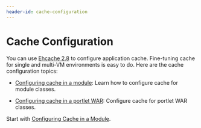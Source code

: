 ```yaml
---
header-id: cache-configuration
---
```


# Cache Configuration

You can use 
[Ehcache 2.8](http://www.ehcache.org/documentation/2.8/configuration/index.html) to
configure application cache. Fine-tuning cache for single and multi-VM
environments is easy to do. Here are the cache configuration topics:

-   [Configuring cache in a module](/developer/frameworks/-/knowledge_base/7-2/configuring-cache-in-a-module):
    Learn how to configure cache for module classes. 

-   [Configuring cache in a portlet WAR](/developer/frameworks/-/knowledge_base/7-2/configuring-cache-in-a-portlet-war): 
    Configure cache for portlet WAR classes. 

Start with
[Configuring Cache in a Module](/developer/frameworks/-/knowledge_base/7-2/configuring-cache-in-a-module). 
